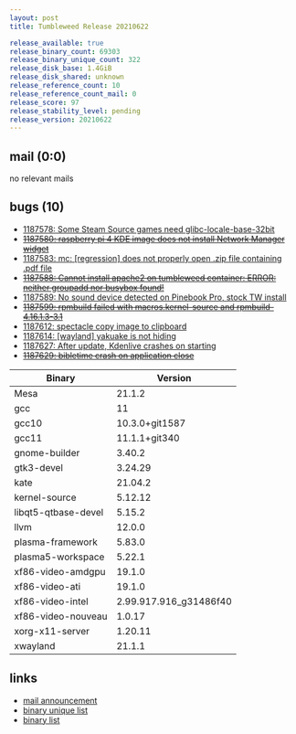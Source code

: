 ```yaml
---
layout: post
title: Tumbleweed Release 20210622

release_available: true
release_binary_count: 69303
release_binary_unique_count: 322
release_disk_base: 1.4GiB
release_disk_shared: unknown
release_reference_count: 10
release_reference_count_mail: 0
release_score: 97
release_stability_level: pending
release_version: 20210622
---
```


## mail (0:0)

no relevant mails

## bugs (10)

<!--more-->

- [1187578: Some Steam Source games need glibc-locale-base-32bit](https://bugzilla.opensuse.org/show_bug.cgi?id=1187578)
- ~~[1187580: raspberry pi 4 KDE image does not install Network Manager widget](https://bugzilla.opensuse.org/show_bug.cgi?id=1187580)~~
- [1187583: mc: \[regression\] does not properly open .zip file containing .pdf file](https://bugzilla.opensuse.org/show_bug.cgi?id=1187583)
- ~~[1187588: Cannot install apache2 on tumbleweed container: ERROR: neither groupadd nor busybox found!](https://bugzilla.opensuse.org/show_bug.cgi?id=1187588)~~
- [1187589: No sound device detected on Pinebook Pro, stock TW install](https://bugzilla.opensuse.org/show_bug.cgi?id=1187589)
- ~~[1187599: rpmbuild failed with macros.kernel-source and rpmbuild-4.16.1.3-3.1](https://bugzilla.opensuse.org/show_bug.cgi?id=1187599)~~
- [1187612: spectacle copy image to clipboard](https://bugzilla.opensuse.org/show_bug.cgi?id=1187612)
- [1187614: \[wayland\] yakuake is not hiding](https://bugzilla.opensuse.org/show_bug.cgi?id=1187614)
- [1187627: After update, Kdenlive crashes on starting](https://bugzilla.opensuse.org/show_bug.cgi?id=1187627)
- ~~[1187629: bibletime crash on application close](https://bugzilla.opensuse.org/show_bug.cgi?id=1187629)~~

Binary | Version
--- | ---
Mesa | 21.1.2
gcc | 11
gcc10 | 10.3.0+git1587
gcc11 | 11.1.1+git340
gnome-builder | 3.40.2
gtk3-devel | 3.24.29
kate | 21.04.2
kernel-source | 5.12.12
libqt5-qtbase-devel | 5.15.2
llvm | 12.0.0
plasma-framework | 5.83.0
plasma5-workspace | 5.22.1
xf86-video-amdgpu | 19.1.0
xf86-video-ati | 19.1.0
xf86-video-intel | 2.99.917.916_g31486f40
xf86-video-nouveau | 1.0.17
xorg-x11-server | 1.20.11
xwayland | 21.1.1

## links

- [mail announcement](https://lists.opensuse.org/archives/list/factory@lists.opensuse.org/thread/D7VKHRQJB6NDSLMXMMJLZKVAPWFDRWEN)
- [binary unique list](http://download.opensuse.org/history/20210622/rpm.unique.list)
- [binary list](http://download.opensuse.org/history/20210622/rpm.list)
